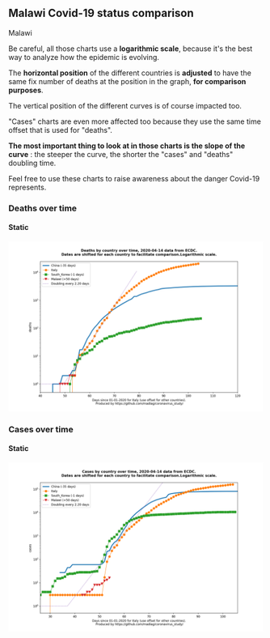 ## Malawi Covid-19 status comparison 

Malawi



Be careful, all those charts use a **logarithmic scale**, because it's the best way to analyze how the epidemic is evolving.
 
The **horizontal position** of the different countries is **adjusted** to have the same fix number of deaths at the position in the graph, **for comparison purposes**.

The vertical position of the different curves is of course impacted too.

"Cases" charts are even more affected too because they use the same time offset that is used for "deaths".

**The most important thing to look at in those charts is the slope of the curve** : the steeper the curve, the shorter the "cases" and "deaths" doubling time.

Feel free to use these charts to raise awareness about the danger Covid-19 represents. 


 
### Deaths over time
 
#### Static
![Malawi covid-19 deaths static chart](https://raw.githubusercontent.com/madlag/coronavirus_study/master/notebooks/graphs/2020-04-14/countries/Malawi/2020-04-14_Malawi_deaths.png "Malawi covid-19 deaths static chart")   

 
### Cases over time
 
#### Static
![Malawi covid-19 cases static chart](https://raw.githubusercontent.com/madlag/coronavirus_study/master/notebooks/graphs/2020-04-14/countries/Malawi/2020-04-14_Malawi_cases.png "Malawi covid-19 cases static chart")   

